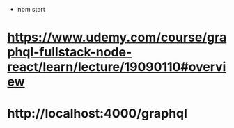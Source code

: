 - npm start

# https://www.udemy.com/course/graphql-fullstack-node-react/learn/lecture/19090110#overview

# http://localhost:4000/graphql